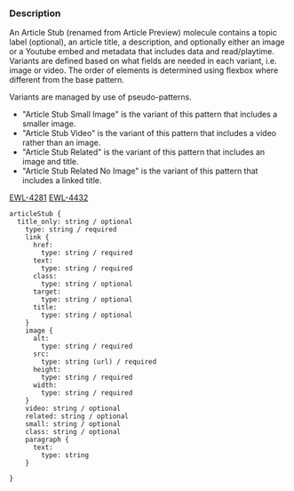 ### Description
An Article Stub (renamed from Article Preview) molecule contains a topic label (optional), an article title, a description, and optionally either an image or a Youtube embed and metadata that includes data and read/playtime. Variants are defined based on what fields are needed in each variant, i.e. image or video. The order of elements is determined using flexbox where different from the base pattern.

Variants are managed by use of pseudo-patterns.

- "Article Stub Small Image" is the variant of this pattern that includes a smaller image.
- "Article Stub Video" is the variant of this pattern that includes a video rather than an image.
- "Article Stub Related" is the variant of this pattern that includes an image and title.
- "Article Stub Related No Image" is the variant of this pattern that includes a linked title.

[EWL-4281](https://issues.ama-assn.org/browse/EWL-4281)
[EWL-4432](https://issues.ama-assn.org/browse/EWL-4432)


~~~
articleStub {
  title_only: string / optional
    type: string / required
    link {
      href:
        type: string / required
      text:
        type: string / required
      class:
        type: string / optional
      target:
        type: string / optional
      title:
        type: string / optional
    }
    image {
      alt:
        type: string / required
      src:
        type: string (url) / required
      height:
        type: string / required
      width:
        type: string / required
    }
    video: string / optional
    related: string / optional
    small: string / optional
    class: string / optional
    paragraph {
      text:
        type: string
    }
    
}
~~~
